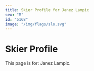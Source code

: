 ```yaml
---
title: Skier Profile for Janez Lampic
sex: "M"
id: "5168"
image: "/img/flags/slo.svg" 
---
```


# Skier Profile

This page is for: Janez Lampic.
    